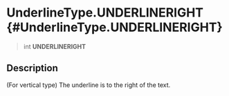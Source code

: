 UnderlineType.UNDERLINERIGHT {#UnderlineType.UNDERLINERIGHT}
============================

> int **UNDERLINERIGHT**

Description
-----------

(For vertical type) The underline is to the right of the text.
